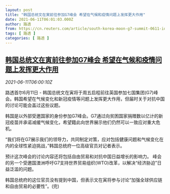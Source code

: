 ```yaml
---
layout: post
title: "韩国总统文在寅前往参加G7峰会 希望在气候和疫情问题上发挥更大作用"
date: 2021-06-11T06:01:03.000Z
author: 路透
from: https://cn.reuters.com/article/south-korea-moon-g7-summit-0611-idCNKCS2DN0F8
tags: [ 路透 ]
categories: [ 路透 ]
---
```

<!--1623391263000-->
[韩国总统文在寅前往参加G7峰会 希望在气候和疫情问题上发挥更大作用](https://cn.reuters.com/article/south-korea-moon-g7-summit-0611-idCNKCS2DN0F8)
------

<div>
<div><i>2021-06-11T06:00:10Z</i></div><p>路透首尔6月11日 - 韩国总统文在寅将于周五启程前往英国参加七国集团(G7)峰会。韩国希望在气候变化和新冠疫情等问题上发挥更大作用，但届时关于对抗中国的讨论可能会盖过这些议题。</p><p>韩国是以外部受邀国家的身份参加G7峰会。G7通过向贫困国家捐赠数以亿计的新冠疫苗并承诺减缓气候变化，希望籍此向世界展示他们仍然可以一致应对重大危机。</p><p>“我们将在G7展示我们的领导力，共同制定对策，应对包括健康问题和气候变化在内的全球性紧迫挑战，”韩国总统府一位高级官员对记者表示。</p><p>预计这次峰会的讨论内容还将包括自由贸易和对抗中国日益增长的影响力。 峰会的另一个受邀国澳洲呼吁G7支持世界贸易组织(WTO)改革，以解决“经济胁迫”日益泛滥的问题。</p><p>韩国总统府的这位官员没有提到中国，但表示文在寅将参与讨论“加强全球供应链和自由贸易的必要性”。(完)</p>
</div>
